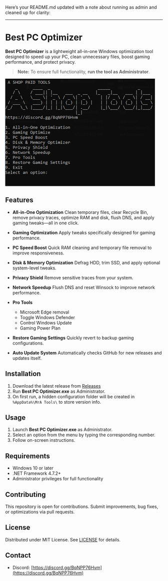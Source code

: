 Here’s your README.md updated with a note about running as admin and cleaned up for clarity:

---

# Best PC Optimizer

**Best PC Optimizer** is a lightweight all-in-one Windows optimization tool designed to speed up your PC, clean unnecessary files, boost gaming performance, and protect privacy.

> **Note:** To ensure full functionality, **run the tool as Administrator**.

![PC Optimizer Option](https://github.com/MrA-404/Gaming-Optimization-Tools-For-Pc/blob/main/all%20Option.png)

## Features

* **All-in-One Optimization**
  Clean temporary files, clear Recycle Bin, remove privacy traces, optimize RAM and disk, flush DNS, and apply gaming tweaks—all in one click.

* **Gaming Optimization**
  Apply tweaks specifically designed for gaming performance.

* **PC Speed Boost**
  Quick RAM cleaning and temporary file removal to improve responsiveness.

* **Disk & Memory Optimization**
  Defrag HDD, trim SSD, and apply optional system-level tweaks.

* **Privacy Shield**
  Remove sensitive traces from your system.

* **Network Speedup**
  Flush DNS and reset Winsock to improve network performance.

* **Pro Tools**

  * Microsoft Edge removal
  * Toggle Windows Defender
  * Control Windows Update
  * Gaming Power Plan

* **Restore Gaming Settings**
  Quickly revert to backup gaming configurations.

* **Auto Update System**
  Automatically checks GitHub for new releases and updates itself.

## Installation

1. Download the latest release from [Releases](https://github.com/MrA-404/Gaming-Optimization-Tools-For-Pc/releases/download/v1.0.2/Best.PC.Optimizer.exe)
2. Run **Best PC Optimizer.exe** as Administrator.
3. On first run, a hidden configuration folder will be created in `%AppData%\MrA Tools\` to store version info.

## Usage

1. Launch **Best PC Optimizer.exe** as Administrator.
2. Select an option from the menu by typing the corresponding number.
3. Follow on-screen instructions.

## Requirements

* Windows 10 or later
* .NET Framework 4.7.2+
* Administrator privileges for full functionality

## Contributing

This repository is open for contributions. Submit improvements, bug fixes, or optimizations via pull requests.

## License

Distributed under MIT License. See [LICENSE](LICENSE) for details.

## Contact

* Discord: [https://discord.gg/BqNPP76Hvm](https://discord.gg/BqNPP76Hvm)
